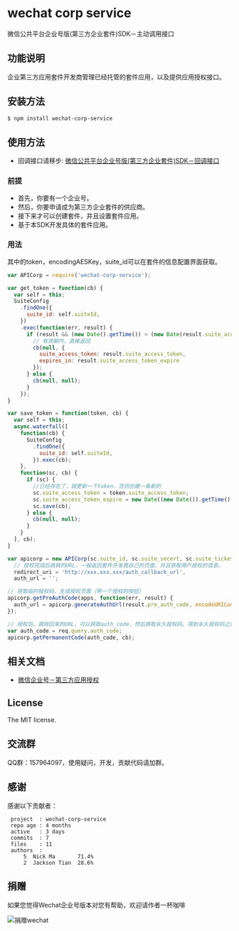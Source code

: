 wechat corp service
====================

微信公共平台企业号版(第三方企业套件)SDK－主动调用接口


## 功能说明

企业第三方应用套件开发商管理已经托管的套件应用，以及提供应用授权接口。

## 安装方法

```sh
$ npm install wechat-corp-service
```

## 使用方法

- 回调接口请移步: [微信公共平台企业号版(第三方企业套件)SDK－回调接口](https://github.com/node-webot/wechat-corp-service-callback)

### 前提

- 首先，你要有一个企业号。
- 然后，你要申请成为第三方企业套件的供应商。
- 接下来才可以创建套件，并且设置套件应用。
- 基于本SDK开发具体的套件应用。

### 用法

其中的token，encodingAESKey，suite_id可以在套件的信息配置界面获取。

```js
var APICorp = require('wechat-corp-service');

var get_token = function(cb) {
  var self = this;
  SuiteConfig
    .findOne({
      suite_id: self.suiteId,
    })
    .exec(function(err, result) {
      if (result && (new Date().getTime()) < (new Date(result.suite_access_token_expire)).getTime()) {
        // 有效期内，直接返回
        cb(null, {
          suite_access_token: result.suite_access_token,
          expires_in: result.suite_access_token_expire
        });
      } else {
        cb(null, null);
      }
    });
}

var save_token = function(token, cb) {
  var self = this;
  async.waterfall([
    function(cb) {
      SuiteConfig
        .findOne({
          suite_id: self.suiteId,
        }).exec(cb);
    },
    function(sc, cb) {
      if (sc) {
        //已经存在了，就更新一下token，否则创建一条新的
        sc.suite_access_token = token.suite_access_token;
        sc.suite_access_token_expire = new Date((new Date()).getTime() + 7190000);
        sc.save(cb);
      } else {
        cb(null, null);
      }
    }
  ], cb);
}

var apicorp = new APICorp(sc.suite_id, sc.suite_secert, sc.suite_ticket, get_token, save_token),
  // 授权完成后跳转的URL，一般返回套件开发商自己的页面，并且获取用户授权的信息。
  redirect_uri = 'http://xxx.xxx.xxx/auth_callback_url',
  auth_url = '';

// 获取临时授权码，生成授权页面（带一个授权的按钮）
apicorp.getPreAuthCode(apps, function(err, result) {
  auth_url = apicorp.generateAuthUrl(result.pre_auth_code, encodeURIComponent(redirect_uri), 'OK');
});

// 授权后，跳转回来的URL，可以获取auth_code，然后换取永久授权码。得到永久授权码之后就能知道是那个用户的企业号了。
var auth_code = req.query.auth_code;
apicorp.getPermanentCode(auth_code, cb);
```

## 相关文档
- [微信企业号－第三方应用授权](http://qydev.weixin.qq.com/wiki/index.php?title=%E7%AC%AC%E4%B8%89%E6%96%B9%E5%BA%94%E7%94%A8%E6%8E%88%E6%9D%83)


## License
The MIT license.

## 交流群
QQ群：157964097，使用疑问，开发，贡献代码请加群。

## 感谢
感谢以下贡献者：

```
 project  : wechat-corp-service
 repo age : 4 months
 active   : 3 days
 commits  : 7
 files    : 11
 authors  :
     5  Nick Ma       71.4%
     2  Jackson Tian  28.6%

```

## 捐赠
如果您觉得Wechat企业号版本对您有帮助，欢迎请作者一杯咖啡

![捐赠wechat](https://cloud.githubusercontent.com/assets/327019/2941591/2b9e5e58-d9a7-11e3-9e80-c25aba0a48a1.png)
